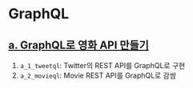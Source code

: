 # GraphQL

## [a. GraphQL로 영화 API 만들기](https://nomadcoders.co/graphql-for-beginners)

1. `a_1_tweetql`: Twitter의 REST API를 GraphQL로 구현
2. `a_2_movieql`: Movie REST API를 GraphQL로 감쌈
